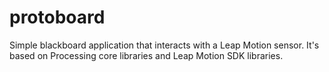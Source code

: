 protoboard
==========

Simple blackboard application that interacts with a Leap Motion sensor. It's based on Processing core libraries and Leap Motion SDK libraries.
